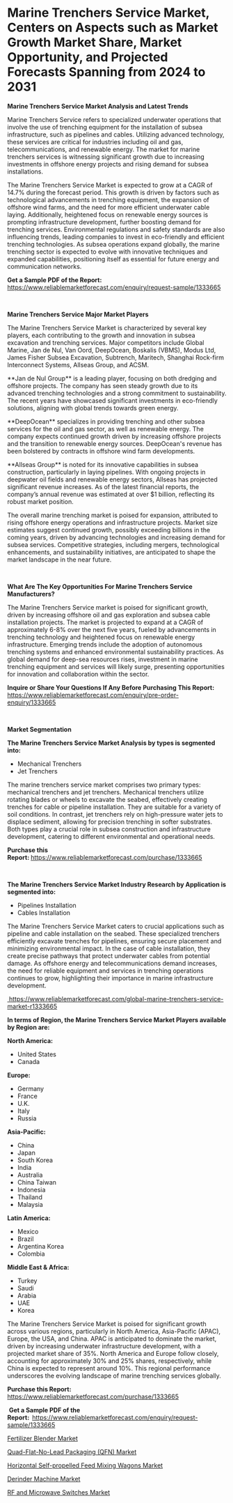 <p><h1>Marine Trenchers Service Market, Centers on Aspects such as Market Growth Market Share, Market Opportunity, and Projected Forecasts Spanning from 2024 to 2031</h1></p><p><strong>Marine Trenchers Service Market Analysis and Latest Trends</strong></p>
<p><p>Marine Trenchers Service refers to specialized underwater operations that involve the use of trenching equipment for the installation of subsea infrastructure, such as pipelines and cables. Utilizing advanced technology, these services are critical for industries including oil and gas, telecommunications, and renewable energy. The market for marine trenchers services is witnessing significant growth due to increasing investments in offshore energy projects and rising demand for subsea installations.</p><p>The Marine Trenchers Service Market is expected to grow at a CAGR of 14.7% during the forecast period. This growth is driven by factors such as technological advancements in trenching equipment, the expansion of offshore wind farms, and the need for more efficient underwater cable laying. Additionally, heightened focus on renewable energy sources is prompting infrastructure development, further boosting demand for trenching services. Environmental regulations and safety standards are also influencing trends, leading companies to invest in eco-friendly and efficient trenching technologies. As subsea operations expand globally, the marine trenching sector is expected to evolve with innovative techniques and expanded capabilities, positioning itself as essential for future energy and communication networks.</p></p>
<p><strong>Get a Sample PDF of the Report:&nbsp;</strong> <a href="https://www.reliablemarketforecast.com/enquiry/request-sample/1333665?utm_campaign=1144&utm_medium=2&utm_source=Github&utm_content=ia&utm_term=01102024&utm_id=marine-trenchers-service">https://www.reliablemarketforecast.com/enquiry/request-sample/1333665</a></p>
<p>&nbsp;</p>
<p><strong>Marine Trenchers Service Major Market Players</strong></p>
<p><p>The Marine Trenchers Service Market is characterized by several key players, each contributing to the growth and innovation in subsea excavation and trenching services. Major competitors include Global Marine, Jan de Nul, Van Oord, DeepOcean, Boskalis (VBMS), Modus Ltd, James Fisher Subsea Excavation, Subtrench, Maritech, Shanghai Rock-firm Interconnect Systems, Allseas Group, and ACSM.</p><p>**Jan de Nul Group** is a leading player, focusing on both dredging and offshore projects. The company has seen steady growth due to its advanced trenching technologies and a strong commitment to sustainability. The recent years have showcased significant investments in eco-friendly solutions, aligning with global trends towards green energy.</p><p>**DeepOcean** specializes in providing trenching and other subsea services for the oil and gas sector, as well as renewable energy. The company expects continued growth driven by increasing offshore projects and the transition to renewable energy sources. DeepOcean's revenue has been bolstered by contracts in offshore wind farm developments.</p><p>**Allseas Group** is noted for its innovative capabilities in subsea construction, particularly in laying pipelines. With ongoing projects in deepwater oil fields and renewable energy sectors, Allseas has projected significant revenue increases. As of the latest financial reports, the company’s annual revenue was estimated at over $1 billion, reflecting its robust market position.</p><p>The overall marine trenching market is poised for expansion, attributed to rising offshore energy operations and infrastructure projects. Market size estimates suggest continued growth, possibly exceeding billions in the coming years, driven by advancing technologies and increasing demand for subsea services. Competitive strategies, including mergers, technological enhancements, and sustainability initiatives, are anticipated to shape the market landscape in the near future.</p></p>
<p>&nbsp;</p>
<p><strong>What Are The Key Opportunities For Marine Trenchers Service Manufacturers?</strong></p>
<p><p>The Marine Trenchers Service market is poised for significant growth, driven by increasing offshore oil and gas exploration and subsea cable installation projects. The market is projected to expand at a CAGR of approximately 6-8% over the next five years, fueled by advancements in trenching technology and heightened focus on renewable energy infrastructure. Emerging trends include the adoption of autonomous trenching systems and enhanced environmental sustainability practices. As global demand for deep-sea resources rises, investment in marine trenching equipment and services will likely surge, presenting opportunities for innovation and collaboration within the sector.</p></p>
<p><strong>Inquire or Share Your Questions If Any Before Purchasing This Report:</strong> <a href="https://www.reliablemarketforecast.com/enquiry/pre-order-enquiry/1333665?utm_campaign=1144&utm_medium=2&utm_source=Github&utm_content=ia&utm_term=01102024&utm_id=marine-trenchers-service">https://www.reliablemarketforecast.com/enquiry/pre-order-enquiry/1333665</a></p>
<p>&nbsp;</p>
<p><strong>Market Segmentation</strong></p>
<p><strong>The Marine Trenchers Service Market Analysis by types is segmented into:</strong></p>
<p><ul><li>Mechanical Trenchers</li><li>Jet Trenchers</li></ul></p>
<p><p>The marine trenchers service market comprises two primary types: mechanical trenchers and jet trenchers. Mechanical trenchers utilize rotating blades or wheels to excavate the seabed, effectively creating trenches for cable or pipeline installation. They are suitable for a variety of soil conditions. In contrast, jet trenchers rely on high-pressure water jets to displace sediment, allowing for precision trenching in softer substrates. Both types play a crucial role in subsea construction and infrastructure development, catering to different environmental and operational needs.</p></p>
<p><strong>Purchase this Report:&nbsp;</strong><a href="https://www.reliablemarketforecast.com/purchase/1333665?utm_campaign=1144&utm_medium=2&utm_source=Github&utm_content=ia&utm_term=01102024&utm_id=marine-trenchers-service">https://www.reliablemarketforecast.com/purchase/1333665</a></p>
<p>&nbsp;</p>
<p><strong>The Marine Trenchers Service Market Industry Research by Application is segmented into:</strong></p>
<p><ul><li>Pipelines Installation</li><li>Cables Installation</li></ul></p>
<p><p>The Marine Trenchers Service Market caters to crucial applications such as pipeline and cable installation on the seabed. These specialized trenchers efficiently excavate trenches for pipelines, ensuring secure placement and minimizing environmental impact. In the case of cable installation, they create precise pathways that protect underwater cables from potential damage. As offshore energy and telecommunications demand increases, the need for reliable equipment and services in trenching operations continues to grow, highlighting their importance in marine infrastructure development.</p></p>
<p><a href="https://www.reliablemarketforecast.com/global-marine-trenchers-service-market-r1333665?utm_campaign=1144&utm_medium=2&utm_source=Github&utm_content=ia&utm_term=01102024&utm_id=marine-trenchers-service">&nbsp;https://www.reliablemarketforecast.com/global-marine-trenchers-service-market-r1333665</a></p>
<p><strong>In terms of Region, the Marine Trenchers Service Market Players available by Region are:</strong></p>
<p>
    <p> <strong> North America: </strong>
        <ul>
            <li>United States</li>
            <li>Canada</li>
        </ul>
        </p> 
    <p> <strong> Europe: </strong>
        <ul>
            <li>Germany</li>
            <li>France</li>
            <li>U.K.</li>
            <li>Italy</li>
            <li>Russia</li>
        </ul>
        </p> 
    <p> <strong> Asia-Pacific: </strong>
        <ul>
            <li>China</li>
            <li>Japan</li>
            <li>South Korea</li>
            <li>India</li>
            <li>Australia</li>
            <li>China Taiwan</li>
            <li>Indonesia</li>
            <li>Thailand</li>
            <li>Malaysia</li>
        </ul>
        </p> 
    <p> <strong> Latin America: </strong>
        <ul>
            <li>Mexico</li>
            <li>Brazil</li>
            <li>Argentina Korea</li>
            <li>Colombia</li>
        </ul>
        </p> 
    <p> <strong> Middle East & Africa: </strong>
        <ul>
            <li>Turkey</li>
            <li>Saudi</li>
            <li>Arabia</li>
            <li>UAE</li>
            <li>Korea</li>
        </ul>
    </p>
    </p>
<p><p>The Marine Trenchers Service Market is poised for significant growth across various regions, particularly in North America, Asia-Pacific (APAC), Europe, the USA, and China. APAC is anticipated to dominate the market, driven by increasing underwater infrastructure development, with a projected market share of 35%. North America and Europe follow closely, accounting for approximately 30% and 25% shares, respectively, while China is expected to represent around 10%. This regional performance underscores the evolving landscape of marine trenching services globally.</p></p>
<p><strong>Purchase this Report: </strong><a href="https://www.reliablemarketforecast.com/purchase/1333665?utm_campaign=1144&utm_medium=2&utm_source=Github&utm_content=ia&utm_term=01102024&utm_id=marine-trenchers-service">https://www.reliablemarketforecast.com/purchase/1333665</a></p>
<p>&nbsp;<strong>Get a Sample PDF of the Report:&nbsp;&nbsp;</strong><a href="https://www.reliablemarketforecast.com/enquiry/request-sample/1333665?utm_campaign=1144&utm_medium=2&utm_source=Github&utm_content=ia&utm_term=01102024&utm_id=marine-trenchers-service">https://www.reliablemarketforecast.com/enquiry/request-sample/1333665</a></p>
<p><strong></strong></p>
<p><p><a href="https://www.linkedin.com/pulse/insights-fertilizer-blender-market-size-which-expanding-qt3fe?utm_campaign=1144&utm_medium=2&utm_source=Github&utm_content=ia&utm_term=01102024&utm_id=marine-trenchers-service">Fertilizer Blender Market</a></p><p><a href="https://issuu.com/reportprime-2/docs/quad-flat-no-lead-packaging-qfn-mar_2cf5bffd4cccba?utm_campaign=1144&utm_medium=2&utm_source=Github&utm_content=ia&utm_term=01102024&utm_id=marine-trenchers-service">Quad-Flat-No-Lead Packaging (QFN) Market</a></p><p><a href="https://github.com/florindahutky/Market-Research-Report-List-1/blob/main/horizontal-self-propelled-feed-mixing-wagons-market.md?utm_campaign=1144&utm_medium=2&utm_source=Github&utm_content=ia&utm_term=01102024&utm_id=marine-trenchers-service">Horizontal Self-propelled Feed Mixing Wagons Market</a></p><p><a href="https://www.linkedin.com/pulse/derinder-machine-market-emerging-trends-future-prospects-qqype?utm_campaign=1144&utm_medium=2&utm_source=Github&utm_content=ia&utm_term=01102024&utm_id=marine-trenchers-service">Derinder Machine Market</a></p><p><a href="https://issuu.com/reportprime-2/docs/rf-and-microwave-switches-market-si_c78682af6464b0?utm_campaign=1144&utm_medium=2&utm_source=Github&utm_content=ia&utm_term=01102024&utm_id=marine-trenchers-service">RF and Microwave Switches Market</a></p></p>